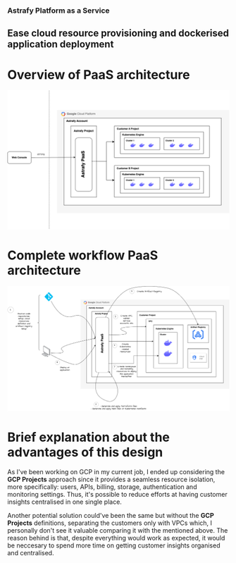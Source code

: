 ### Astrafy Platform as a Service

## Ease cloud resource provisioning and dockerised application deployment


# Overview of PaaS architecture

![Diagram](diagrams/paas-astrafy-overview.drawio.png)


# Complete workflow PaaS architecture

![Diagram](diagrams/paas-astrafy-provisioning.drawio.png)



# Brief explanation about the advantages of this design

As I've been working on GCP in my current job, I ended up considering the **GCP Projects** approach since it provides a seamless resource isolation, more specifically: users, APIs, billing, storage, authentication and monitoring settings. Thus, it's possible to reduce efforts at having customer insights centralised in one single place.

Another potential solution could've been the same but without the **GCP Projects** definitions, separating the customers only with VPCs which, I personally don't see it valuable comparing it with the mentioned above. The reason behind is that, despite everything would work as expected, it would be neccesary to spend more time on getting customer insights organised and centralised.